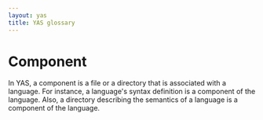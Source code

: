 ```yaml
---
layout: yas
title: YAS glossary
---
```


# Component

In YAS, a component is a file or a directory that is associated with a language. For instance, a language's syntax definition is a component of the language. Also, a directory describing the semantics of a language is a component of the language.

